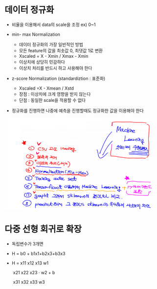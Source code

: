 # 데이터 정규화

- 비율을 이용해서 data의 scale을 조정 ex) 0~1

- min- max Normalization
  - 데이터 정규화의 가장 일반적인 방법
  - 모든 feature의 값을 최솟값 0, 최댓값 1로 변환
  - Xscaled = X - Xmin / Xmax - Xmin
  - 이상치에 상당히 민감하다
  - 이상치 처리를 반드시 하고 사용해야 한다

- z-score Normalization (standardiztion : 표준화)
  - Xscaled =X - Xmean / Xstd
  - 장점 : 이상치에 크게 영향을 받지 않는다
  - 단점 : 동일한 scale을 적용할 수 없다
- 정규화를 진행하면 나중에 예측을 진행할때도 정규화한 값을 이용해야 한다

![image-20210226133557555](md-images/image-20210226133557555.png)



# 다중 선형 회귀로 확장

- 독립변수가 3개면

- H = b0 + b1x1+b2x3+b3x3

- H = x11 x12 x13     w1

  ​       x21 x22 x23  ·  w2  +  b

  ​       x31 x32 x33     w3